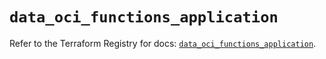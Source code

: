 # `data_oci_functions_application`

Refer to the Terraform Registry for docs: [`data_oci_functions_application`](https://registry.terraform.io/providers/oracle/oci/7.19.0/docs/data-sources/functions_application).
